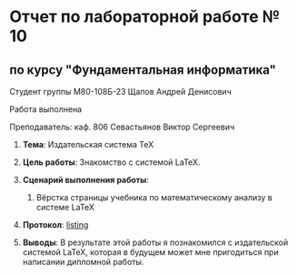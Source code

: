 # Отчет по лабораторной работе № 10
## по курсу "Фундаментальная информатика"

Студент группы М80-108Б-23 Щапов Андрей Денисович

Работа выполнена

Преподаватель: каф. 806 Севастьянов Виктор Сергеевич

1. **Тема**: Издательская система TeX

2. **Цель работы**: Знакомство с системой LaTeX.

3. **Сценарий выполнения работы**:
   1. Вёрстка страницы учебника по математическому анализу в системе LaTeX

4. **Протокол**:
[listing](https://github.com/p691v/MAI_LW/blob/main/lw_10/lab_10.tex)

5. **Выводы**: В результате этой работы я познакомился с издательской системой LaTeX, которая в будущем может мне пригодиться при написании дипломной работы.
